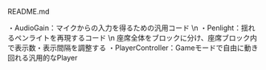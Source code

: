 README.md

・AudioGain：マイクからの入力を得るための汎用コード \n
・Penlight：揺れるペンライトを再現するコード \n
座席全体をブロックに分け、座席ブロック内で表示数・表示間隔を調整する
・PlayerController：Gameモードで自由に動き回れる汎用的なPlayer
